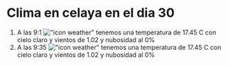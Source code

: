 # Clima en celaya en el dia 30

1. A las 9:1 !["icon weather"](http://openweathermap.org/img/w/01d.png) tenemos una temperatura de 17.45 C con cielo claro y  vientos de 1.02 y nubosidad al 0%
1. A las 9:35 !["icon weather"](http://openweathermap.org/img/w/01d.png) tenemos una temperatura de 17.45 C con cielo claro y  vientos de 1.02 y nubosidad al 0%
